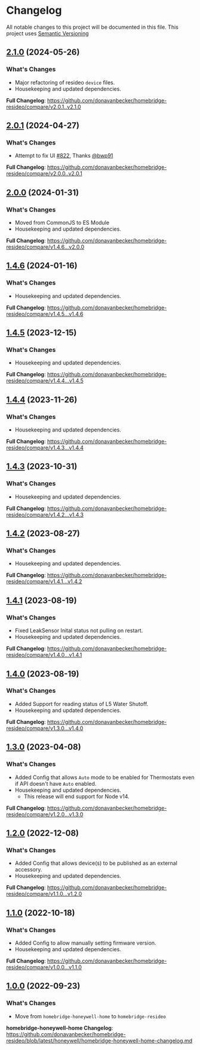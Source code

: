# Changelog

All notable changes to this project will be documented in this file. This project uses [Semantic Versioning](https://semver.org/)

## [2.1.0](https://github.com/donavanbecker/homebridge-resideo/releases/tag/v2.1.0) (2024-05-26)

### What's Changes
- Major refactoring of resideo `device` files.
- Housekeeping and updated dependencies.

**Full Changelog**: https://github.com/donavanbecker/homebridge-resideo/compare/v2.0.1..v2.1.0

## [2.0.1](https://github.com/donavanbecker/homebridge-resideo/releases/tag/v2.0.1) (2024-04-27)

### What's Changes
- Attempt to fix UI [#822](https://github.com/donavanbecker/homebridge-resideo/pull/822), Thanks [@bwp91](https://github.com/bwp91)

**Full Changelog**: https://github.com/donavanbecker/homebridge-resideo/compare/v2.0.0..v2.0.1

## [2.0.0](https://github.com/donavanbecker/homebridge-resideo/releases/tag/v2.0.0) (2024-01-31)

### What's Changes
- Moved from CommonJS to ES Module
- Housekeeping and updated dependencies.

**Full Changelog**: https://github.com/donavanbecker/homebridge-resideo/compare/v1.4.6...v2.0.0

## [1.4.6](https://github.com/donavanbecker/homebridge-resideo/releases/tag/v1.4.6) (2024-01-16)

### What's Changes
- Housekeeping and updated dependencies.

**Full Changelog**: https://github.com/donavanbecker/homebridge-resideo/compare/v1.4.5...v1.4.6

## [1.4.5](https://github.com/donavanbecker/homebridge-resideo/releases/tag/v1.4.5) (2023-12-15)

### What's Changes
- Housekeeping and updated dependencies.

**Full Changelog**: https://github.com/donavanbecker/homebridge-resideo/compare/v1.4.4...v1.4.5

## [1.4.4](https://github.com/donavanbecker/homebridge-resideo/releases/tag/v1.4.4) (2023-11-26)

### What's Changes
- Housekeeping and updated dependencies.

**Full Changelog**: https://github.com/donavanbecker/homebridge-resideo/compare/v1.4.3...v1.4.4

## [1.4.3](https://github.com/donavanbecker/homebridge-resideo/releases/tag/v1.4.3) (2023-10-31)

### What's Changes
- Housekeeping and updated dependencies.

**Full Changelog**: https://github.com/donavanbecker/homebridge-resideo/compare/v1.4.2...v1.4.3

## [1.4.2](https://github.com/donavanbecker/homebridge-resideo/releases/tag/v1.4.2) (2023-08-27)

### What's Changes
- Housekeeping and updated dependencies.

**Full Changelog**: https://github.com/donavanbecker/homebridge-resideo/compare/v1.4.1...v1.4.2

## [1.4.1](https://github.com/donavanbecker/homebridge-resideo/releases/tag/v1.4.1) (2023-08-19)

### What's Changes
- Fixed LeakSensor Inital status not pulling on restart.
- Housekeeping and updated dependencies.

**Full Changelog**: https://github.com/donavanbecker/homebridge-resideo/compare/v1.4.0...v1.4.1

## [1.4.0](https://github.com/donavanbecker/homebridge-resideo/releases/tag/v1.4.0) (2023-08-19)

### What's Changes
- Added Support for reading status of L5 Water Shutoff.
- Housekeeping and updated dependencies.

**Full Changelog**: https://github.com/donavanbecker/homebridge-resideo/compare/v1.3.0...v1.4.0

## [1.3.0](https://github.com/donavanbecker/homebridge-resideo/releases/tag/v1.3.0) (2023-04-08)

### What's Changes
- Added Config that allows `Auto` mode to be enabled for Thermostats even if API doesn't have `Auto` enabled.
- Housekeeping and updated dependencies.
  - This release will end support for Node v14.

**Full Changelog**: https://github.com/donavanbecker/homebridge-resideo/compare/v1.2.0...v1.3.0

## [1.2.0](https://github.com/donavanbecker/homebridge-resideo/releases/tag/v1.2.0) (2022-12-08)

### What's Changes
- Added Config that allows device(s) to be published as an external accessory.
- Housekeeping and updated dependencies.

**Full Changelog**: https://github.com/donavanbecker/homebridge-resideo/compare/v1.1.0...v1.2.0

## [1.1.0](https://github.com/donavanbecker/homebridge-resideo/releases/tag/v1.1.0) (2022-10-18)

### What's Changes
- Added Config to allow manually setting firmware version.
- Housekeeping and updated dependencies.

**Full Changelog**: https://github.com/donavanbecker/homebridge-resideo/compare/v1.0.0...v1.1.0

## [1.0.0](https://github.com/donavanbecker/homebridge-resideo/releases/tag/v1.0.0) (2022-09-23)

### What's Changes
- Move from `homebridge-honeywell-home` to `homebridge-resideo`

**homebridge-honeywell-home Changelog**: https://github.com/donavanbecker/homebridge-resideo/blob/latest/honeywell/homebridge-honeywell-home-changelog.md